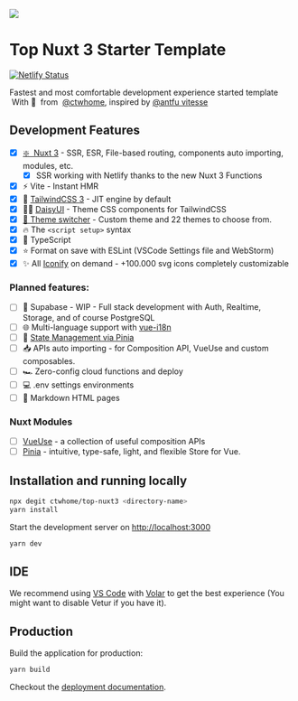 ![](https://user-images.githubusercontent.com/4195550/147338199-cff47e80-f05c-4b3d-afe0-1c7b8aad08e4.png)

# Top Nuxt 3 Starter Template
[![Netlify Status](https://api.netlify.com/api/v1/badges/76c6759d-35ef-4432-816a-a45faa514aa7/deploy-status)](https://app.netlify.com/sites/top-nuxt3/deploys)

Fastest and most comfortable development experience started template  
 With 💚  from  [@ctwhome](https://github.com/ctwhome), inspired by [@antfu vitesse](https://github.com/antfu/vitesse)

## Development Features

* [x] [❇️  Nuxt 3](https://v3.nuxtjs.org) - SSR, ESR, File-based routing, components auto importing, modules, etc.
  * [x] SSR working with Netlify thanks to the new Nuxt 3 Functions
* [x] ⚡️ Vite - Instant HMR
* [x] 🎨 [TailwindCSS 3](https://tailwindcss.com/) - JIT engine by default
* [x] 👩‍🎨 [DaisyUI](https://daisyui.com) - Theme CSS components for TailwindCSS
* [x] [🌈 Theme switcher](https://github.com/saadeghi/theme-change) - Custom theme and 22 themes to choose from.
* [x] 🔥 The `<script setup>` syntax
* [x] 🦾 TypeScript
* [x] ⭐️ Format on save with ESLint (VSCode Settings file and WebStorm)
* [x] ✨ All [Iconify](https://iconify.design/) on demand - +100.000 svg icons completely customizable

### Planned features:

*   [ ] 🐘 Supabase - WIP - Full stack development with Auth, Realtime, Storage, and of course PostgreSQL
*   [ ] 🌐 Multi-language support with [vue-i18n](https://github.com/intlify/vue-i18n-next)
*   [ ] 🍍 [State Management via Pinia](https://pinia.esm.dev/)
*   [ ] 📥 APIs auto importing - for Composition API, VueUse and custom composables.
*   [ ] 🏎 Zero-config cloud functions and deploy
*   [ ] 💻 .env settings environments
*   [ ] 📄 Markdown HTML pages

### Nuxt Modules

*   [ ] [VueUse](https://github.com/vueuse/vueuse) - a collection of useful composition APIs
*   [ ] [Pinia](https://pinia.esm.dev/) - intuitive, type-safe, light, and flexible Store for Vue.

## Installation and running locally

```bash
npx degit ctwhome/top-nuxt3 <directory-name>
yarn install
```

Start the development server on [http://localhost:3000](http://localhost:3000)

```bash
yarn dev
```

## IDE

We recommend using [VS Code](https://code.visualstudio.com/) with [Volar](https://github.com/johnsoncodehk/volar) to get the best experience (You might want to disable Vetur if you have it).

## Production

Build the application for production:

```bash
yarn build
```

Checkout the [deployment documentation](https://v3.nuxtjs.org/docs/deployment).
